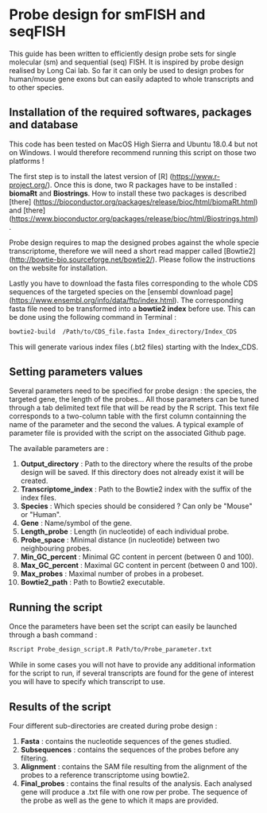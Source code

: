 Probe design for smFISH and seqFISH
=============================

This guide has been written to efficiently design probe sets for single molecular (sm) and sequential (seq) FISH. It is inspired by probe design realised by Long Cai lab. So far it can only be used to design probes for human/mouse gene exons but can easily adapted to whole transcripts and to other species.

Installation of the required softwares, packages and database
-----------------------------------------------

This code has been tested on MacOS High Sierra and Ubuntu 18.0.4 but not on Windows. I would therefore recommend running this script on those two platforms  !
 
The first step is to install the latest version of  [R] (https://www.r-project.org/). Once this is done, two R packages have to be installed : **biomaRt** and **Biostrings**. How to install these two packages is described [there] (https://bioconductor.org/packages/release/bioc/html/biomaRt.html) and [there] (https://www.bioconductor.org/packages/release/bioc/html/Biostrings.html).

Probe design requires to map the designed probes against the whole specie transcriptome, therefore we will need a short read mapper called [Bowtie2] (http://bowtie-bio.sourceforge.net/bowtie2/). Please follow the instructions on the website for installation.

Lastly you have to download the fasta files corresponding to the whole CDS sequences of the targeted species on the [ensembl download page] (https://www.ensembl.org/info/data/ftp/index.html). The corresponding fasta file need to be transformed into a **bowtie2 index** before use. This can be done using the following command in Terminal :

```bash
bowtie2-build  /Path/to/CDS_file.fasta Index_directory/Index_CDS
```
This will generate various index files (.bt2 files) starting with the Index_CDS. 

Setting parameters values 
-----------------------------------------------

Several parameters need to be specified for probe design : the species, the targeted gene, the length of the probes... 
All those parameters can be tuned through a tab delimited text file that will be read by the R script. This text file corresponds to a two-column table with the first column containning the name of the parameter and the second the values.  A typical example of parameter file is provided with the script on the associated Github page. 

The available parameters are :

1. **Output_directory** : Path to the directory where the results of the probe design will be saved. If this directory does not already exist it will be created.
2. **Transcriptome_index** : Path to the Bowtie2 index with the suffix of the index files.
3. **Species** : Which species should be considered ? Can only be "Mouse" or "Human".
4. **Gene** : Name/symbol of the gene.
5. **Length_probe** : Length (in nucleotide) of each individual probe.
6. **Probe_space** :  Minimal distance (in nucleotide) between two neighbouring probes.
7. **Min_GC_percent** : Minimal GC content in percent (between 0 and 100).
8. **Max_GC_percent** : Maximal GC content in percent (between 0 and 100).
9. **Max_probes** : Maximal number of probes in a probeset.
10. **Bowtie2_path** : Path to Bowtie2 executable.


Running the script 
-----------------------------------------------

Once the parameters have been set the script can easily be launched through a bash command : 

```bash
Rscript Probe_design_script.R Path/to/Probe_parameter.txt
```
While in some cases you will not have to provide any additional information for the script to run, if several transcripts are found for the gene of interest you will have to specify which transcript to use.


Results of the script  
-----------------------------------------------

Four different sub-directories are created during probe design :
1. **Fasta** : contains the nucleotide sequences of the genes studied.
2. **Subsequences** : contains the sequences of the probes before any filtering.
3. **Alignment** : contains the SAM file resulting from the alignment of the probes to a reference transcriptome using bowtie2.
4. **Final_probes** : contains the final results of the analysis. Each analysed gene will produce a .txt file with one row per probe. The sequence of the probe as well as the gene to which it maps are provided.





